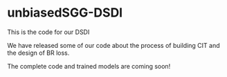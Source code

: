 # unbiasedSGG-DSDI
This is the code for our DSDI

We have released some of our code about the process of building CIT and the design of BR loss.

The complete code and trained models are coming soon!
